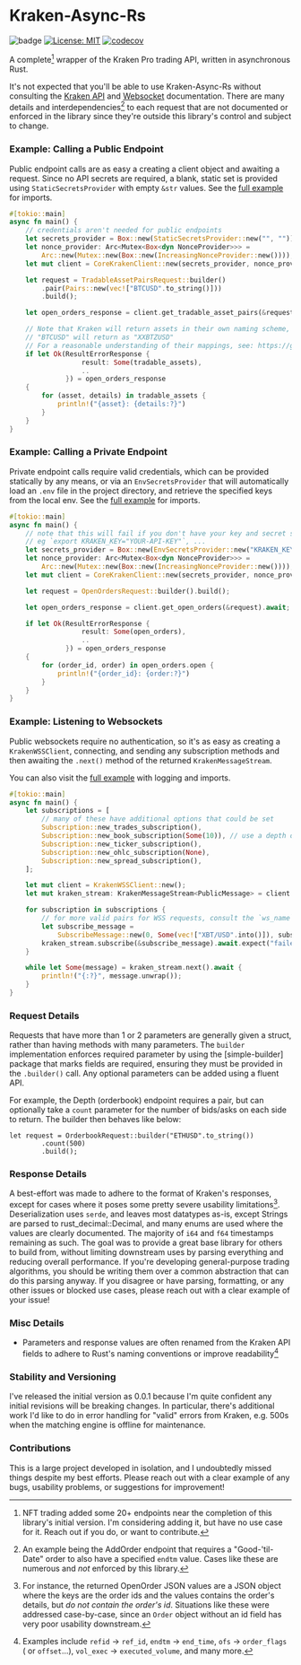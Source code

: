 # Kraken-Async-Rs

![badge](https://github.com/Brendan-Blanchard/kraken-async-rs/actions/workflows/main.yml/badge.svg) [![License: MIT](https://img.shields.io/badge/License-MIT-yellow.svg)](https://opensource.org/licenses/MIT) [![codecov](https://codecov.io/gh/Brendan-Blanchard/kraken-async-rs/graph/badge.svg?token=30Y7BIDSNK)](https://codecov.io/gh/Brendan-Blanchard/kraken-async-rs)

A complete[^4] wrapper of the Kraken Pro trading API, written in asynchronous Rust.

It's not expected that you'll be able to use Kraken-Async-Rs without consulting
the [Kraken API](https://docs.kraken.com/rest/#section/General-Usage)
and [Websocket](https://docs.kraken.com/websockets/#overview)
documentation. There are many details and interdependencies[^2] to each request that are not documented or enforced in
the library since they're outside this library's control and subject to change.

### Example: Calling a Public Endpoint

Public endpoint calls are as easy a creating a client object and awaiting a request. Since no API secrets are required,
a blank, static set is provided using `StaticSecretsProvider` with empty `&str` values. See
the [full example](examples/live_public_endpoint_request.rs) for imports.

```rust
#[tokio::main]
async fn main() {
    // credentials aren't needed for public endpoints
    let secrets_provider = Box::new(StaticSecretsProvider::new("", ""));
    let nonce_provider: Arc<Mutex<Box<dyn NonceProvider>>> =
        Arc::new(Mutex::new(Box::new(IncreasingNonceProvider::new())));
    let mut client = CoreKrakenClient::new(secrets_provider, nonce_provider);

    let request = TradableAssetPairsRequest::builder()
        .pair(Pairs::new(vec!["BTCUSD".to_string()]))
        .build();

    let open_orders_response = client.get_tradable_asset_pairs(&request).await;

    // Note that Kraken will return assets in their own naming scheme, e.g. a request for
    // "BTCUSD" will return as "XXBTZUSD"
    // For a reasonable understanding of their mappings, see: https://gist.github.com/brendano257/975a395d73a6d7bb53e53d292534d6af
    if let Ok(ResultErrorResponse {
                  result: Some(tradable_assets),
                  ..
              }) = open_orders_response
    {
        for (asset, details) in tradable_assets {
            println!("{asset}: {details:?}")
        }
    }
}
```

### Example: Calling a Private Endpoint

Private endpoint calls require valid credentials, which can be provided statically by any means, or via an
`EnvSecretsProvider` that will automatically load an `.env` file in the project directory, and retrieve the specified
keys from the local env. See the [full example](examples/live_open_orders_request.rs) for imports.

```rust
#[tokio::main]
async fn main() {
    // note that this will fail if you don't have your key and secret set to these env vars
    // eg `export KRAKEN_KEY="YOUR-API-KEY"`, ...
    let secrets_provider = Box::new(EnvSecretsProvider::new("KRAKEN_KEY", "KRAKEN_SECRET"));
    let nonce_provider: Arc<Mutex<Box<dyn NonceProvider>>> =
        Arc::new(Mutex::new(Box::new(IncreasingNonceProvider::new())));
    let mut client = CoreKrakenClient::new(secrets_provider, nonce_provider);

    let request = OpenOrdersRequest::builder().build();

    let open_orders_response = client.get_open_orders(&request).await;

    if let Ok(ResultErrorResponse {
                  result: Some(open_orders),
                  ..
              }) = open_orders_response
    {
        for (order_id, order) in open_orders.open {
            println!("{order_id}: {order:?}")
        }
    }
}
```

### Example: Listening to Websockets

Public websockets require no authentication, so it's as easy as creating a `KrakenWSSClient`, connecting, and sending
any subscription methods and then awaiting the `.next()` method of the returned `KrakenMessageStream`.

You can also visit the [full example](examples/live_public_wss_listening.rs) with logging and imports.

```rust
#[tokio::main]
async fn main() {
    let subscriptions = [
        // many of these have additional options that could be set
        Subscription::new_trades_subscription(),
        Subscription::new_book_subscription(Some(10)), // use a depth of 10 for simplicity
        Subscription::new_ticker_subscription(),
        Subscription::new_ohlc_subscription(None),
        Subscription::new_spread_subscription(),
    ];

    let mut client = KrakenWSSClient::new();
    let mut kraken_stream: KrakenMessageStream<PublicMessage> = client.connect().await.unwrap();

    for subscription in subscriptions {
        // for more valid pairs for WSS requests, consult the `ws_name` field of `get_tradable_asset_pairs`
        let subscribe_message =
            SubscribeMessage::new(0, Some(vec!["XBT/USD".into()]), subscription);
        kraken_stream.subscribe(&subscribe_message).await.expect("failed to subscribe");
    }

    while let Some(message) = kraken_stream.next().await {
        println!("{:?}", message.unwrap());
    }
}
```

### Request Details

Requests that have more than 1 or 2 parameters are generally given a struct, rather than having methods with many
parameters. The `builder` implementation enforces required parameter by using the [simple-builder] package that marks
fields are required, ensuring they must be provided in the `.builder()` call. Any optional parameters can be added using
a fluent API.

For example, the Depth (orderbook) endpoint requires a pair, but can optionally take a `count` parameter for the number
of bids/asks on each side to return. The builder then behaves like below:

```
let request = OrderbookRequest::builder("ETHUSD".to_string())
        .count(500)
        .build();
```

### Response Details

A best-effort was made to adhere to the format of Kraken's responses, except for cases where it poses some pretty
severe usability limitations[^1]. Deserialization uses `serde`, and leaves most datatypes as-is, except Strings are parsed
to rust_decimal::Decimal, and many enums are used where the values are clearly documented. The majority of `i64` and `f64` 
timestamps remaining as such. The goal was to provide a great base library for others to build from, without limiting 
downstream uses by parsing everything and reducing overall performance. If you're developing general-purpose trading 
algorithms, you should be writing them over a common abstraction that can do this parsing anyway. If you disagree or 
have parsing, formatting, or any other issues or blocked use cases, please reach out with a clear example of your issue!

### Misc Details

- Parameters and response values are often renamed from the Kraken API fields to adhere to Rust's naming conventions or
  improve readability[^3]

### Stability and Versioning

I've released the initial version as 0.0.1 because I'm quite confident any initial revisions will be breaking changes.
In particular, there's additional work I'd like to do in error handling for "valid" errors from Kraken, e.g. 500s when
the matching engine is offline for maintenance.

### Contributions

This is a large project developed in isolation, and I undoubtedly missed things despite my best efforts. Please reach
out with a clear example of any bugs, usability problems, or suggestions for improvement!

[^1]: For instance, the returned OpenOrder JSON values are a JSON object where the keys are the order ids and the
values contains the order's details, but *do not contain the order's id*. Situations like these were addressed
case-by-case, since an `Order` object without an id field has very poor usability downstream.

[^2]: An example being the AddOrder endpoint that requires a "Good-'til-Date" order to also have a specified `endtm`
value. Cases like these are numerous and *not* enforced by this library.

[^3]: Examples include `refid` -> `ref_id`, `endtm` -> `end_time`, `ofs` -> `order_flags` (
or `offset`...), `vol_exec` -> `executed_volume`, and many more.

[^4]: NFT trading added some 20+ endpoints near the completion of this library's initial version. I'm considering adding
it, but have no use case for it. Reach out if you do, or want to contribute.